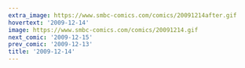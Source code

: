 ```yaml
---
extra_image: https://www.smbc-comics.com/comics/20091214after.gif
hovertext: '2009-12-14'
image: https://www.smbc-comics.com/comics/20091214.gif
next_comic: '2009-12-15'
prev_comic: '2009-12-13'
title: '2009-12-14'
---
```


